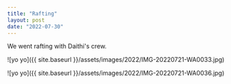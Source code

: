 ```yaml
---
title: "Rafting"
layout: post
date: "2022-07-30"
---
```


We went rafting with Daithi's crew.

![yo yo]({{ site.baseurl }}/assets/images/2022/IMG-20220721-WA0033.jpg)

![yo yo]({{ site.baseurl }}/assets/images/2022/IMG-20220721-WA0036.jpg)
